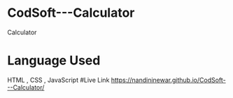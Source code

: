 # CodSoft---Calculator
Calculator 
# Language Used
HTML , CSS , JavaScript
#Live Link
https://nandininewar.github.io/CodSoft---Calculator/
